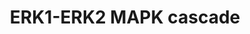 ---
annotations:
- type: Pathway Ontology
  value: the extracellular signal-regulated Raf/Mek/Erk signaling pathway
authors:
- SFGKrens
- Khanspers
- MaintBot
- Thomas
- Christine Chichester
- Marvin M2
- Andra
- DeSl
- Fehrhart
- Egonw
- Eweitz
description: The MAPK signaling proteins are involved in many eukaryotic cellular
  processes and signaling networks. The upstream activation pathways for ERK1 and
  ERK2 are highly similar, and also many of their known downstream targets are common;
  however these genes exhibit different knockdown phenotypes and there are diverse
  roles for these kinases during embryogenesis. For ERK1 specific genes are involved
  in dorsal-ventral patterning and subsequent embryonic cell migration. For ERK2,
  several genes are involved in cell-migration, mesendoderm differentiation and patterning.
last-edited: 2021-05-27
organisms:
- Danio rerio
redirect_from:
- /index.php/Pathway:WP402
- /instance/WP402
schema-jsonld:
- '@context': https://schema.org/
  '@id': https://wikipathways.github.io/pathways/WP402.html
  '@type': Dataset
  creator:
    '@type': Organization
    name: WikiPathways
  description: The MAPK signaling proteins are involved in many eukaryotic cellular
    processes and signaling networks. The upstream activation pathways for ERK1 and
    ERK2 are highly similar, and also many of their known downstream targets are common;
    however these genes exhibit different knockdown phenotypes and there are diverse
    roles for these kinases during embryogenesis. For ERK1 specific genes are involved
    in dorsal-ventral patterning and subsequent embryonic cell migration. For ERK2,
    several genes are involved in cell-migration, mesendoderm differentiation and
    patterning.
  keywords:
  - fgf16
  - eif4e1a
  - RPS6KA5 / MSK1
  - PAC1 / dusp2
  - met / hgfr
  - PTP1b
  - tgfb2
  - junbl
  - MEKK 4#
  - atf1
  - pdgfra
  - cryab
  - her1
  - mapk6 / ERK3#
  - mapk3 / ERK1
  - vegfc
  - fgf4
  - sh3glb2
  - mapk2k2
  - aRAFl
  - fgf10b
  - pdgfrb1#
  - igf
  - mapk8b
  - atf3
  - map4k5
  - mapk7 /ERK5#
  - fgf13l
  - fgfr2
  - usf2
  - fgfr3
  - aRAF#
  - ngf1b#
  - fgf17b
  - mapk11 / p38beta*
  - ngfr#
  - pdgfa
  - Rap1a
  - fgfrl1b
  - hgfa
  - atf4
  - gaip*
  - map2k6
  - mapkapk5
  - hgf2#
  - mapk15 / ERK7
  - igf2r#
  - mapk14a / p38a
  - mapk14b / p38b
  - fgf21*
  - igf1rb
  - mycl1a
  - grb2
  - fgf8
  - eEf2K
  - mapk1 / ERK2
  - pea
  - elk4 / sap1
  - fgfr1op2
  - sh3glb1
  - igf1ra
  - fgf2
  - Elk1*
  - sos1
  - mapkapk2
  - mkp4 / dusp9*
  - raf1b
  - fgfrl1a
  - nr2f5
  - shc
  - kdr
  - fgf14
  - sos2*
  - spry2
  - map2k1 / MEK1
  - atf2l
  - atf7b
  - fgf1
  - vegfaa
  - cmycb
  - fgf13
  - jun
  - mapk13 / p38delta*
  - fgf20b#
  - elk3
  - tgfbr2
  - egf
  - MBP
  - mapk10 / JNK3*
  - srf
  - MAP3K8 / TPL-2 / Cot#
  - map3k5  / ask1#
  - max
  - fgf17a
  - th
  - spry4
  - mycn
  - mknk1 / MNK1*
  - kRASa
  - nRAS
  - AP-1
  - mkp2 / dusp4
  - mknk2 / MNK2
  - fgf23
  - map3k7 / tak1
  - mkp3 / dusp6
  - mapk4 / ERK4
  - cmyca
  - ngfra#
  - fgf10
  - stat5a*
  - fgf12#
  - egfra
  - tgfb1
  - fgf18l#
  - ER alpha
  - mapk9 / JNK2*
  - fgf20a#
  - fos
  - fgf6
  - braf
  - fgf24
  - fgfr1
  - rps6kal / RSK1
  - fgf19#
  - junb
  - mych
  - hRas
  - ERM
  - mkp1 / dusp1
  - fgf11#
  - map2k2  / MEK2
  - il17rd
  - sh3gl2
  - hsf1
  - fgf7
  - eif4e1b
  - tgfb3
  - eif4ebp1*
  - RPS6KA4 / MSK2*
  - mycl1b
  - map2k4a
  - fgf22
  - cebpb
  - igf2
  - creb1
  - fgf18a
  - rps6ka1  / RSK1*
  - bad
  - fgf3
  - fgfr4
  - rras2
  - cPLA2
  - fgf5
  - sh3gl3
  - rps6ka3  / RSK2
  - atf7a
  - map4k2
  - pdgfrb2#
  - map3k4  / Mekk4#
  - ntl
  - mos
  - PHAS1*
  license: CC0
  name: ERK1-ERK2 MAPK cascade
seo: CreativeWork
title: ERK1-ERK2 MAPK cascade
wpid: WP402
---